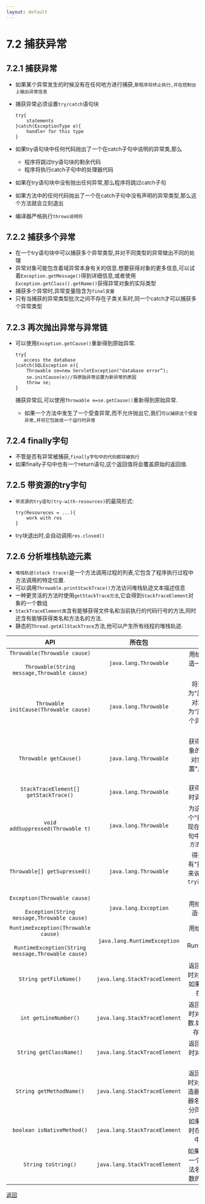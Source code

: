 ```yaml
---
layout: default
---
```


# 7.2 捕获异常

## 7.2.1 捕获异常  

* 如果某个异常发生的时候没有在任何地方进行捕获,`那程序将终止执行,并在控制台上输出异常信息`  

* 捕获异常必须设置`try/catch`语句块

  ```
  try{
      statements
  }catch(ExceptionType e){
      handler for this type
  }
  ```

* 如果try语句块中任何代码抛出了一个在catch子句中说明的异常类,那么  

  * 程序将跳过try语句块的剩余代码  
  * 程序将执行catch子句中的处理器代码

* 如果在try语句块中没有抛出任何异常,那么程序将跳过catch子句  

* 如果方法中的任何代码抛出了一个在catch子句中没有声明的异常类型,那么这个方法就会立刻退出  

* 编译器严格执行`throws说明符`  

## 7.2.2 捕获多个异常  

* 在一个try语句块中可以捕获多个异常类型,并对不同类型的异常做出不同的处理   
* 异常对象可能包含着域异常本身有关的信息.想要获得对象的更多信息,可以试着`Exception.getMessage()`得到详细信息,或者使用`Exception.getClass().getName()`获得异常对象的实际类型  
* 捕获多个异常时,异常变量隐含为`final变量`  
* 只有当捕获的异常类型批次之间不存在子类关系时,同一个catch才可以捕获多个异常类型  

## 7.2.3 再次抛出异常与异常链  

* 可以使用`Exception.getCause()`重新得到原始异常.

  ```
  try{
     access the database
  }catch(SQLException e){
      Throwable se=new ServletException("database error“);
      se.initCause(e)//将原始异常设置为新异常的原因
      throw se;
  }
  ```

  捕获异常后,可以使用`Throwable e=se.getCause()`重新得到原始异常.

  * 如果一个方法中发生了一个受查异常,而不允许抛出它,我们`可以捕获这个受查异常,并将它包装成一个运行时异常`    

## 7.2.4 finally字句  

* 不管是否有异常被捕获,`finally字句中的代码都将被执行`    
* 如果finally子句中也有一个return语句,这个返回值将会覆盖原始的返回值.   

## 7.2.5 带资源的try字句

* `带资源的try语句(try-with-resources)`的最简形式:

  ```
  try(Resoureces = ...){
      work with res
  }
  ```

* try块退出时,会自动调用`res.closed()`    

## 7.2.6 分析堆栈轨迹元素   

* `堆栈轨迹(stack trace)`是一个方法调用过程的列表,它包含了程序执行过程中方法调用的特定位置.  
* 可以调用`Throwable.printStackTrace()`方法访问堆栈轨迹文本描述信息
* 一种更灵活的方法时使用`getStackTrace方法`,它会得到`StackTraceElement`对象的一个数组  
* `StackTraceElement类`含有能够获得文件名和当前执行的代码行号的方法,同时还含有能够获得类名和方法名的方法.  
* 静态的`Thread.getAllStackTrace`方法,他可以产生所有线程的堆栈轨迹.  



API|所在包|描述
:---:|:---:|:---:
`Throwable(Throwable cause)`<br><br>`Throwable(String message,Throwable cause)`|`java.lang.Throwable`|用给定的“原因”构造一个Throwable对象
`Throwable initCause(Throwable cause)`|`java.lang.Throwable`|将这个对象设置为"原因".如果这个对象已经被设置为“原因”,则抛出一个异常.返回this引用
`Throwable getCause()`|`java.lang.Throwable`|获得设置为这个对象的"原因"的异常对象.如果没有设置"原因"，则返回null
`StackTraceElement[] getStackTrace()`|`java.lang.Throwable`|获得构造这个对象时调用堆栈的跟踪
`void addSuppressed(Throwable t)`|`java.lang.Throwable`|为这个异常增加一个"抑制"异常.这出现在带资源的try语句中,其中t是`close方法抛出的一个异常`
`Throwable[] getSupressed()`|`java.lang.Throwable`|得到这个异常所有"抑制"异常.一般来说,`这些是带资源的try语句中close方法抛出的异常`
`Exception(Throwable cause)`<br><br>`Exception(String message,Throwable cause)`|`java.lang.Exception`|用给定的"原因"构造一个异常对象
`RuntimeException(Throwable cause)`<br><br>`RuntimeException(String message,Throwable cause)`|`java.lang.RuntimeException`|用给定的"原因"构造一个RuntimeException对象
`String getFileName()`|`java.lang.StackTraceElement`|返回这个元素运行时对应的源文件名.如果这个信息不存在则返回null
`int getLineNumber()`|`java.lang.StackTraceElement`|返回这个元素运行时对应的源文件行数.如果这个信息不存在,则返沪-1
`String getClassName()`|`java.lang.StackTraceElement`|返回这个元素运行时对应的类的完全限定名
`String getMethodName()`|`java.lang.StackTraceElement`|返回这个元素运行时对应的方法名.构造器名<init>;静态初始化器名是<clinit>.这里无法区分同名的重载方法
`boolean isNativeMethod()`|`java.lang.StackTraceElement`|如果这个元素运行时在一个本地方法中,则返回true
`String toString()`|`java.lang.StackTraceElement`|如果存在的话,返回一个包含类名、方法名、文件名和行数的格式化字符串

[返回](/index.md)
